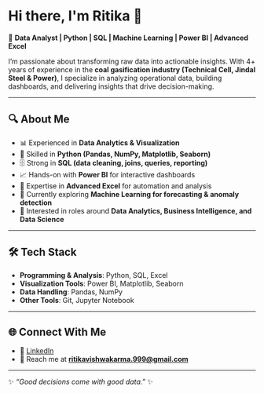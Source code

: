 # Hi there, I'm Ritika 👋  

🚀 **Data Analyst | Python | SQL | Machine Learning | Power BI | Advanced Excel**  

I’m passionate about transforming raw data into actionable insights. With 4+ years of experience in the **coal gasification industry (Technical Cell, Jindal Steel & Power)**, I specialize in analyzing operational data, building dashboards, and delivering insights that drive decision-making.  

---

## 🔍 About Me  
- 📊 Experienced in **Data Analytics & Visualization**  
- 🐍 Skilled in **Python (Pandas, NumPy, Matplotlib, Seaborn)**  
- 🗄️ Strong in **SQL (data cleaning, joins, queries, reporting)**  
- 📈 Hands-on with **Power BI** for interactive dashboards  
- 📑 Expertise in **Advanced Excel** for automation and analysis  
- 🌱 Currently exploring **Machine Learning for forecasting & anomaly detection**  
- 🎯 Interested in roles around **Data Analytics, Business Intelligence, and Data Science**  

---

## 🛠️ Tech Stack  
- **Programming & Analysis**: Python, SQL, Excel  
- **Visualization Tools**: Power BI, Matplotlib, Seaborn  
- **Data Handling**: Pandas, NumPy  
- **Other Tools**: Git, Jupyter Notebook
  
---

## 🌐 Connect With Me  
- 💼 [LinkedIn](www.linkedin.com/in/ritika-vishwakarma-633r6)  
- 📧 Reach me at **ritikavishwakarma.999@gmail.com**  

---
✨ *“Good decisions come with good data.”* ✨
